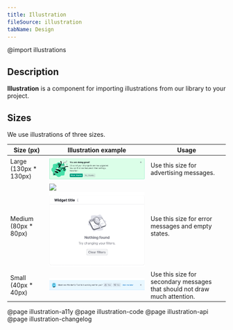 ```yaml
---
title: Illustration
fileSource: illustration
tabName: Design
---
```


@import illustrations

## Description

**Illustration** is a component for importing illustrations from our library to your project.

## Sizes

We use illustrations of three sizes.

| Size (px)              | Illustration example                                                                     | Usage                                                                     |
| ---------------------- | ---------------------------------------------------------------------------------------- | ------------------------------------------------------------------------- |
| Large (130px \* 130px) | ![](static/large-size.png)                                                               | Use this size for advertising messages.                                   |
| Medium (80px \* 80px)  | ![](static/medium-size.png) ![example of a medium illustration](static/medium-size2.png) | Use this size for error messages and empty states.                        |
| Small (40px \* 40px)   | ![](static/small-size.png)                                                               | Use this size for secondary messages that should not draw much attention. |

@page illustration-a11y
@page illustration-code
@page illustration-api
@page illustration-changelog

